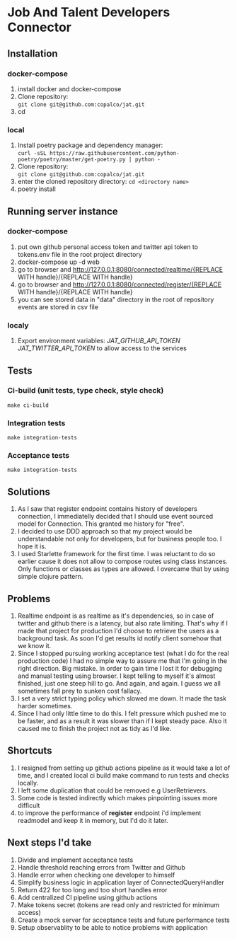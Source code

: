 # Job And Talent Developers Connector

## Installation

### docker-compose
1. install docker and docker-compose
2. Clone repository:  
   `git clone git@github.com:copalco/jat.git`
3. cd <directory you cloned the repo to>

### local
1. Install poetry package and dependency manager:  
`curl -sSL https://raw.githubusercontent.com/python-poetry/poetry/master/get-poetry.py | python -`
2. Clone repository:  
`git clone git@github.com:copalco/jat.git`  
3. enter the cloned repository directory:
`cd <directory name>`
4. poetry install

## Running server instance

### docker-compose
1. put own github personal access token and twitter api token to tokens.env file in the root project directory
2. docker-compose up -d web
3. go to browser and http://127.0.0.1:8080/connected/realtime/{REPLACE WITH handle}/{REPLACE WITH handle}
4. go to browser and http://127.0.0.1:8080/connected/register/{REPLACE WITH handle}/{REPLACE WITH handle}
5. you can see stored data in "data" directory in the root of repository events are stored in csv file

### localy
1. Export environment variables: *JAT_GITHUB_API_TOKEN* *JAT_TWITTER_API_TOKEN* to allow access to the services
## Tests

### Ci-build (unit tests, type check, style check)
`make ci-build`
### Integration tests
`make integration-tests`
### Acceptance tests
`make integration-tests`

## Solutions
1. As I saw that register endpoint contains history of developers connection, I immediatelly decided
that I should use event sourced model for Connection. This granted me history for "free".
2. I decided to use DDD approach so that my project would be understandable not only for developers, but
for business people too. I hope it is.
3. I used Starlette framework for the first time. I was reluctant to do so earlier cause it does not allow
to compose routes using class instances. Only functions or classes as types are allowed. I overcame that by using
simple clojure pattern.

## Problems
1. Realtime endpoint is as realtime as it's dependencies, so in case of twitter and github there is
a latency, but also rate limiting. That's why if I made that project for production I'd choose to
retrieve the users as a background task. As soon I'd get results id notify client somehow that we know it.
2. Since I stopped pursuing working acceptance test (what I do for the real production code) I had no simple way
to assure me that I'm going in the right direction. Big mistake. In order to gain time I lost it for debugging and manual
testing using browser. I kept telling to myself it's almost finished, just one steep hill to go. And again, and again.
I guess we all sometimes fall prey to sunken cost fallacy.
3. I set a very strict typing policy which slowed me down. It made the task harder sometimes.
4. Since I had only little time to do this. I felt pressure which pushed me to be faster, and as a result it was slower than if
I kept steady pace. Also it caused me to finish the project not as tidy as I'd like.

## Shortcuts
1. I resigned from setting up github actions pipeline as it would take a lot of time, and I created local ci build make command
to run tests and checks locally.
2. I left some duplication that could be removed e.g UserRetrievers.
3. Some code is tested indirectly which makes pinpointing issues more difficult
4. to improve the performance of **register** endpoint i'd implement readmodel and keep it in memory, but I'd do it later. 

## Next steps I'd take
1. Divide and implement acceptance tests
2. Handle threshold reaching errors from Twitter and Github
3. Handle error when checking one developer to himself
4. Simplify business logic in application layer of ConnectedQueryHandler
5. Return 422 for too long and too short handles error
6. Add centralized CI pipeline using github actions
7. Make tokens secret (tokens are read only and restricted for minimum access)
8. Create a mock server for acceptance tests and future performance tests
9. Setup observablity to be able to notice problems with application